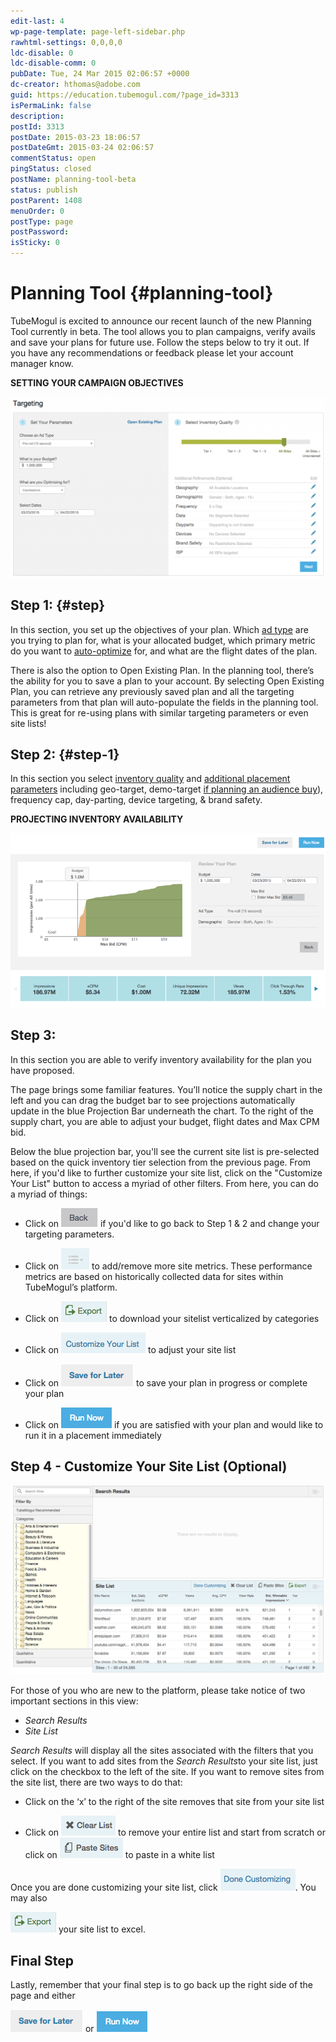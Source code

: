 ```yaml
---
edit-last: 4
wp-page-template: page-left-sidebar.php
rawhtml-settings: 0,0,0,0
ldc-disable: 0
ldc-disable-comm: 0
pubDate: Tue, 24 Mar 2015 02:06:57 +0000
dc-creator: hthomas@adobe.com
guid: https://education.tubemogul.com/?page_id=3313
isPermaLink: false
description: 
postId: 3313
postDate: 2015-03-23 18:06:57
postDateGmt: 2015-03-24 02:06:57
commentStatus: open
pingStatus: closed
postName: planning-tool-beta
status: publish
postParent: 1408
menuOrder: 0
postType: page
postPassword: 
isSticky: 0
---
```


# Planning Tool {#planning-tool}

TubeMogul is excited to announce our recent launch of the new Planning Tool currently in beta. The tool allows you to plan campaigns, verify avails and save your plans for future use.  Follow the steps below to try it out. If you have any recommendations or feedback please let your account manager know.

**SETTING YOUR CAMPAIGN OBJECTIVES**

![Targeting](assets/targeting-1024x587.png)

## **Step 1:** {#step}

In this section, you set up the objectives of your plan. Which [ad type](ad-formats.md) are you trying to plan for, what is your allocated budget, which primary metric do you want to [auto-optimize](../../user-guide/optimization/optimization-goals.md) for, and what are the flight dates of the plan.

There is also the option to Open Existing Plan. In the planning tool, there’s the ability for you to save a plan to your account. By selecting Open Existing Plan, you can retrieve any previously saved plan and all the targeting parameters from that plan will auto-populate the fields in the planning tool. This is great for re-using plans with similar targeting parameters or even site lists!

## Step 2: {#step-1}

In this section you select [inventory quality](brand-safety/sitesafe-quality.md) and [additional placement parameters](targeting/targeting-options.md) including geo-target, demo-target [if planning an audience buy](brandpoint.md)), frequency cap, day-parting, device targeting, & brand safety.


**PROJECTING INVENTORY AVAILABILITY**

![step3](assets/step32.png)


## Step 3:

In this section you are able to verify inventory availability for the plan you have proposed.

The page brings some familiar features. You’ll notice the supply chart in the left and you can drag the budget bar to see projections automatically update in the blue Projection Bar underneath the chart. To the right of the supply chart, you are able to adjust your budget, flight dates and Max CPM bid.

Below the blue projection bar, you'll see  the current site list is pre-selected based on the quick inventory tier selection from the previous page. From here, if you'd like to further customize your site list, click on the "Customize Your List"  button to access a myriad of other filters.
From here, you can do a myriad of things:

* Click on ![back](assets/back1.png) if you'd like to go back to Step 1 & 2 and change your targeting parameters.

* Click on ![list](assets/list.png) to add/remove more site metrics. These performance metrics are based on historically collected data for sites within TubeMogul’s platform.

* Click on ![export](assets/export.png) to download your sitelist verticalized by categories

* Click on ![customize](assets/customize.png) to adjust your site list

* Click on ![save](assets/save.png)  to save your plan in progress or complete your plan

* Click on ![runnow](assets/runnow.png) if you are satisfied with your plan and would like to run it in a placement immediately

## Step 4 - Customize Your Site List (Optional)

![Site List 3](assets/site-list-3.png)

For those of you who are new to the platform, please take notice of two important sections in this view:

* *Search Results*
* *Site List*

*Search Results* will display all the sites associated with the filters that you select. If you want to add sites from the *Search Results*to your site list, just click on the checkbox to the left of the site.
If you want to remove sites from the site list, there are two ways to do that:

* Click on the ‘x’ to the right of the site removes that site from your site list

* Click on   [ ![clearlist](assets/clearlist.png)](assets/clearlist.png) to remove your entire list and start from scratch or click on   [ ![paste sites](assets/paste-sites.png)](assets/paste-sites.png) to paste in a white list

Once you are done customizing your site list, click   [ ![donecustomize](assets/donecustomize.png)](assets/donecustomize.png). You may also 

![export](assets/export1.png) your site list to excel.

## Final Step

Lastly, remember that your final step is to go back up the right side of the page and either 

![save](assets/save.png) or ![runnow](assets/runnow.png)
